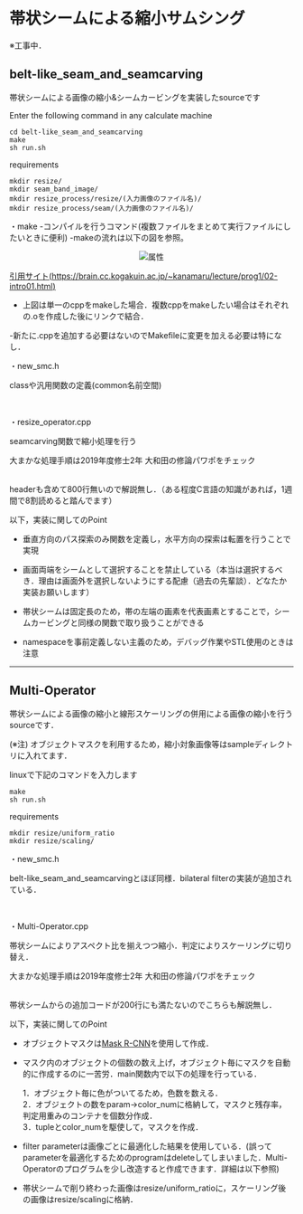 # 帯状シームによる縮小サムシング

※工事中．

## belt-like_seam_and_seamcarving
帯状シームによる画像の縮小&シームカービングを実装したsourceです

Enter the following command in any calculate machine

    cd belt-like_seam_and_seamcarving
    make
    sh run.sh

requirements

    mkdir resize/
    mkdir seam_band_image/
    mkdir resize_process/resize/(入力画像のファイル名)/
    mkdir resize_process/seam/(入力画像のファイル名)/

・make
-コンパイルを行うコマンド(複数ファイルをまとめて実行ファイルにしたいときに便利)
-makeの流れは以下の図を参照。

<div align="center">
<img src="https://brain.cc.kogakuin.ac.jp/~kanamaru/lecture/prog1/01/prog-flow.png" alt="属性" title="makeの流れ">
</div>

[引用サイト(https://brain.cc.kogakuin.ac.jp/~kanamaru/lecture/prog1/02-intro01.html)](https://brain.cc.kogakuin.ac.jp/~kanamaru/lecture/prog1/02-intro01.html)

* 上図は単一のcppをmakeした場合．複数cppをmakeしたい場合はそれぞれの.oを作成した後にリンクで結合．

-新たに.cppを追加する必要はないのでMakefileに変更を加える必要は特になし．


・new_smc.h
   
classや汎用関数の定義(common名前空間)

<br>

・resize_operator.cpp
    
seamcarving関数で縮小処理を行う

大まかな処理手順は2019年度修士2年 大和田の修論パワポをチェック

<br>
headerも含めて800行無いので解説無し．（ある程度C言語の知識があれば，1週間で8割読めると踏んでます）

以下，実装に関してのPoint

* 垂直方向のパス探索のみ関数を定義し，水平方向の探索は転置を行うことで実現

* 画面両端をシームとして選択することを禁止している（本当は選択するべき．理由は画面外を選択しないようにする配慮（過去の先輩談）．どなたか実装お願いします）

* 帯状シームは固定長のため，帯の左端の画素を代表画素とすることで，シームカービングと同様の関数で取り扱うことができる

* namespaceを事前定義しない主義のため，デバッグ作業やSTL使用のときは注意

-----------------


## Multi-Operator
帯状シームによる画像の縮小と線形スケーリングの併用による画像の縮小を行うsourceです．

(※注) オブジェクトマスクを利用するため，縮小対象画像等はsampleディレクトリに入れてます．

linuxで下記のコマンドを入力します

    make
    sh run.sh

requirements

    mkdir resize/uniform_ratio
    mkdir resize/scaling/


・new_smc.h
   
belt-like_seam_and_seamcarvingとほぼ同様．bilateral filterの実装が追加されている．

<br>

・Multi-Operator.cpp
    
帯状シームによりアスペクト比を揃えつつ縮小．判定によりスケーリングに切り替え．

大まかな処理手順は2019年度修士2年 大和田の修論パワポをチェック

<br>
帯状シームからの追加コードが200行にも満たないのでこちらも解説無し．

以下，実装に関してのPoint

* オブジェクトマスクは[Mask R-CNN](https://github.com/matterport/Mask_RCNN)を使用して作成．

* マスク内のオブジェクトの個数の数え上げ，オブジェクト毎にマスクを自動的に作成するのに一苦労．main関数内で以下の処理を行っている．

    1．オブジェクト毎に色がついてるため，色数を数える．<br>
    2．オブジェクトの数をparam->color_numに格納して，マスクと残存率，判定用重みのコンテナを個数分作成．<br>
    3．tupleとcolor_numを駆使して，マスクを作成．<br>

* filter parameterは画像ごとに最適化した結果を使用している．(誤ってparameterを最適化するためのprogramはdeleteしてしまいました．Multi-Operatorのプログラムを少し改造すると作成できます．詳細は以下参照)

* 帯状シームで削り終わった画像はresize/uniform_ratioに，スケーリング後の画像はresize/scalingに格納．

